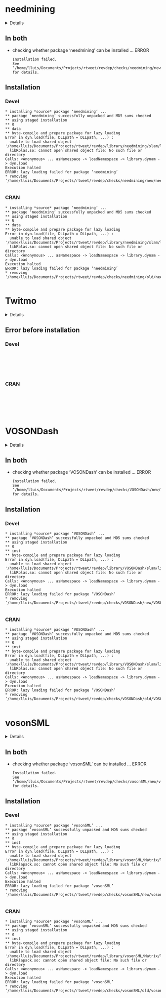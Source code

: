 # needmining

<details>

* Version: 0.1.1
* GitHub: NA
* Source code: https://github.com/cran/needmining
* Date/Publication: 2019-03-08 19:20:03 UTC
* Number of recursive dependencies: 40

Run `revdep_details(, "needmining")` for more info

</details>

## In both

*   checking whether package ‘needmining’ can be installed ... ERROR
    ```
    Installation failed.
    See ‘/home/lluis/Documents/Projects/rtweet/revdep/checks/needmining/new/needmining.Rcheck/00install.out’ for details.
    ```

## Installation

### Devel

```
* installing *source* package ‘needmining’ ...
** package ‘needmining’ successfully unpacked and MD5 sums checked
** using staged installation
** R
** data
** byte-compile and prepare package for lazy loading
Error in dyn.load(file, DLLpath = DLLpath, ...) : 
  unable to load shared object '/home/lluis/Documents/Projects/rtweet/revdep/library/needmining/slam/libs/slam.so':
  libRblas.so: cannot open shared object file: No such file or directory
Calls: <Anonymous> ... asNamespace -> loadNamespace -> library.dynam -> dyn.load
Execution halted
ERROR: lazy loading failed for package ‘needmining’
* removing ‘/home/lluis/Documents/Projects/rtweet/revdep/checks/needmining/new/needmining.Rcheck/needmining’


```
### CRAN

```
* installing *source* package ‘needmining’ ...
** package ‘needmining’ successfully unpacked and MD5 sums checked
** using staged installation
** R
** data
** byte-compile and prepare package for lazy loading
Error in dyn.load(file, DLLpath = DLLpath, ...) : 
  unable to load shared object '/home/lluis/Documents/Projects/rtweet/revdep/library/needmining/slam/libs/slam.so':
  libRblas.so: cannot open shared object file: No such file or directory
Calls: <Anonymous> ... asNamespace -> loadNamespace -> library.dynam -> dyn.load
Execution halted
ERROR: lazy loading failed for package ‘needmining’
* removing ‘/home/lluis/Documents/Projects/rtweet/revdep/checks/needmining/old/needmining.Rcheck/needmining’


```
# Twitmo

<details>

* Version: 
* GitHub: https://github.com/ropensci/rtweet
* Source code: NA
* Number of recursive dependencies: 0

</details>

## Error before installation

### Devel

```






```
### CRAN

```






```
# VOSONDash

<details>

* Version: 0.5.7
* GitHub: https://github.com/vosonlab/VOSONDash
* Source code: https://github.com/cran/VOSONDash
* Date/Publication: 2020-07-27 13:20:02 UTC
* Number of recursive dependencies: 118

Run `revdep_details(, "VOSONDash")` for more info

</details>

## In both

*   checking whether package ‘VOSONDash’ can be installed ... ERROR
    ```
    Installation failed.
    See ‘/home/lluis/Documents/Projects/rtweet/revdep/checks/VOSONDash/new/VOSONDash.Rcheck/00install.out’ for details.
    ```

## Installation

### Devel

```
* installing *source* package ‘VOSONDash’ ...
** package ‘VOSONDash’ successfully unpacked and MD5 sums checked
** using staged installation
** R
** inst
** byte-compile and prepare package for lazy loading
Error in dyn.load(file, DLLpath = DLLpath, ...) : 
  unable to load shared object '/home/lluis/Documents/Projects/rtweet/revdep/library/VOSONDash/slam/libs/slam.so':
  libRblas.so: cannot open shared object file: No such file or directory
Calls: <Anonymous> ... asNamespace -> loadNamespace -> library.dynam -> dyn.load
Execution halted
ERROR: lazy loading failed for package ‘VOSONDash’
* removing ‘/home/lluis/Documents/Projects/rtweet/revdep/checks/VOSONDash/new/VOSONDash.Rcheck/VOSONDash’


```
### CRAN

```
* installing *source* package ‘VOSONDash’ ...
** package ‘VOSONDash’ successfully unpacked and MD5 sums checked
** using staged installation
** R
** inst
** byte-compile and prepare package for lazy loading
Error in dyn.load(file, DLLpath = DLLpath, ...) : 
  unable to load shared object '/home/lluis/Documents/Projects/rtweet/revdep/library/VOSONDash/slam/libs/slam.so':
  libRblas.so: cannot open shared object file: No such file or directory
Calls: <Anonymous> ... asNamespace -> loadNamespace -> library.dynam -> dyn.load
Execution halted
ERROR: lazy loading failed for package ‘VOSONDash’
* removing ‘/home/lluis/Documents/Projects/rtweet/revdep/checks/VOSONDash/old/VOSONDash.Rcheck/VOSONDash’


```
# vosonSML

<details>

* Version: 0.29.13
* GitHub: https://github.com/vosonlab/vosonSML
* Source code: https://github.com/cran/vosonSML
* Date/Publication: 2020-07-18 05:00:03 UTC
* Number of recursive dependencies: 115

Run `revdep_details(, "vosonSML")` for more info

</details>

## In both

*   checking whether package ‘vosonSML’ can be installed ... ERROR
    ```
    Installation failed.
    See ‘/home/lluis/Documents/Projects/rtweet/revdep/checks/vosonSML/new/vosonSML.Rcheck/00install.out’ for details.
    ```

## Installation

### Devel

```
* installing *source* package ‘vosonSML’ ...
** package ‘vosonSML’ successfully unpacked and MD5 sums checked
** using staged installation
** R
** inst
** byte-compile and prepare package for lazy loading
Error in dyn.load(file, DLLpath = DLLpath, ...) : 
  unable to load shared object '/home/lluis/Documents/Projects/rtweet/revdep/library/vosonSML/Matrix/libs/Matrix.so':
  libRlapack.so: cannot open shared object file: No such file or directory
Calls: <Anonymous> ... asNamespace -> loadNamespace -> library.dynam -> dyn.load
Execution halted
ERROR: lazy loading failed for package ‘vosonSML’
* removing ‘/home/lluis/Documents/Projects/rtweet/revdep/checks/vosonSML/new/vosonSML.Rcheck/vosonSML’


```
### CRAN

```
* installing *source* package ‘vosonSML’ ...
** package ‘vosonSML’ successfully unpacked and MD5 sums checked
** using staged installation
** R
** inst
** byte-compile and prepare package for lazy loading
Error in dyn.load(file, DLLpath = DLLpath, ...) : 
  unable to load shared object '/home/lluis/Documents/Projects/rtweet/revdep/library/vosonSML/Matrix/libs/Matrix.so':
  libRlapack.so: cannot open shared object file: No such file or directory
Calls: <Anonymous> ... asNamespace -> loadNamespace -> library.dynam -> dyn.load
Execution halted
ERROR: lazy loading failed for package ‘vosonSML’
* removing ‘/home/lluis/Documents/Projects/rtweet/revdep/checks/vosonSML/old/vosonSML.Rcheck/vosonSML’


```
